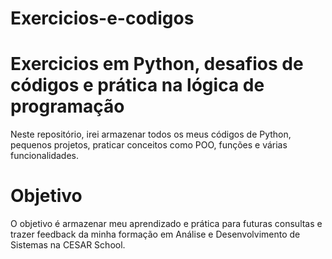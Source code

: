# Exercicios-e-codigos

# Exercicios em Python, desafios de códigos e prática na lógica de programação

Neste repositório, irei armazenar todos os meus códigos de Python, pequenos projetos, praticar conceitos como POO, funções e várias funcionalidades.

# Objetivo
O objetivo é armazenar meu aprendizado e prática para futuras consultas e trazer feedback da minha formação em Análise e Desenvolvimento de Sistemas na CESAR School.
